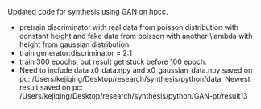 Updated code for synthesis using GAN on hpcc. 

- pretrain discriminator with real data from poisson distribution with constant height and fake data from poisson with another \lambda with height from gaussian distribution.
- train generator:discriminator = 2:1
- train 300 epochs, but result get stuck before 100 epoch.
- Need to include data x0_data.npy and x0_gaussian_data.npy saved on pc: /Users/kejiqing/Desktop/research/synthesis/python/data. Newest result saved on pc: /Users/kejiqing/Desktop/research/synthesis/python/GAN-pt/result13
